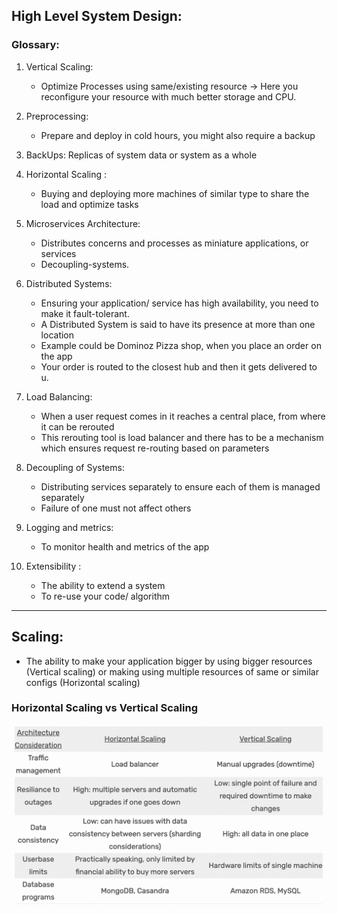 ## High Level System Design: 

### Glossary:

1. Vertical Scaling: 
   * Optimize Processes using same/existing resource -> Here you reconfigure your resource with much better storage and CPU.

2. Preprocessing:
   * Prepare and deploy in cold hours, you might also require a backup
   
3. BackUps: Replicas of system data or system as a whole

4. Horizontal Scaling :
    * Buying and deploying more machines of similar type to share the load and optimize tasks

5. Microservices Architecture:
    * Distributes concerns and processes as miniature applications, or services
    * Decoupling-systems. 
   
6. Distributed Systems:
    * Ensuring your application/ service has high availability, you need to make it fault-tolerant. 
    * A Distributed System is said to have its presence at more than one location
    * Example could be Dominoz Pizza shop, when you place an order on the app
    * Your order is routed to the closest hub and then it gets delivered to u.

7. Load Balancing:
    * When a user request comes in it reaches a central place, from where it can be rerouted
    * This rerouting tool is load balancer and there has to be a mechanism which ensures request re-routing based on parameters

8. Decoupling of Systems:
    * Distributing services separately to ensure each of them is managed separately
    * Failure of one must not affect others

9. Logging and metrics:
    * To monitor health and metrics of the app
   
10. Extensibility :
    * The ability to extend a system
    * To re-use your code/ algorithm

---------------------------------------------

## Scaling:
* The ability to make your application bigger by using bigger resources (Vertical scaling) or making using multiple resources of same or similar configs (Horizontal scaling)

### Horizontal Scaling vs Vertical Scaling

![img.png](img.png)

